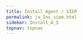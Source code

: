 ```yaml
---
title: Install Agent / SIEM
permalink: ja_Ins_siem.html
sidebar: Install_A_S
topnav: topnav
---
```


